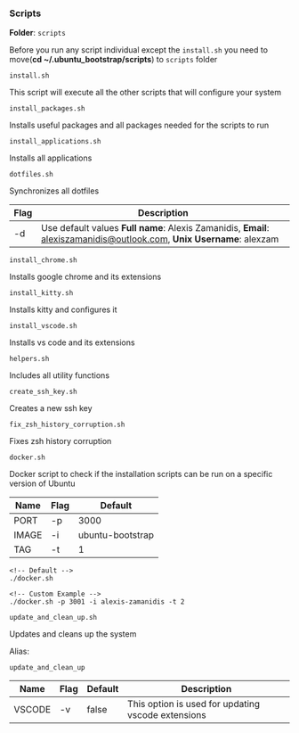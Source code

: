 ### Scripts

**Folder**: `scripts`

Before you run any script individual except the `install.sh` you need to move(**cd ~/.ubuntu_bootstrap/scripts**) to `scripts` folder

`install.sh`

This script will execute all the other scripts that will configure your system

`install_packages.sh`

Installs useful packages and all packages needed for the scripts to run

`install_applications.sh`

Installs all applications

`dotfiles.sh`

Synchronizes all dotfiles

| Flag | Description                                                                                                            |
| ---- | ---------------------------------------------------------------------------------------------------------------------- |
| \-d  | Use default values **Full name**: Alexis Zamanidis, **Email**: alexiszamanidis@outlook.com, **Unix Username**: alexzam |

`install_chrome.sh`

Installs google chrome and its extensions

`install_kitty.sh`

Installs kitty and configures it

`install_vscode.sh`

Installs vs code and its extensions

`helpers.sh`

Includes all utility functions

`create_ssh_key.sh`

Creates a new ssh key

`fix_zsh_history_corruption.sh`

Fixes zsh history corruption

`docker.sh`

Docker script to check if the installation scripts can be run on a specific version of Ubuntu

| Name  | Flag | Default          |
| ----- | ---- | ---------------- |
| PORT  | \-p  | 3000             |
| IMAGE | \-i  | ubuntu-bootstrap |
| TAG   | \-t  | 1                |

```
<!-- Default -->
./docker.sh

<!-- Custom Example -->
./docker.sh -p 3001 -i alexis-zamanidis -t 2
```

`update_and_clean_up.sh`

Updates and cleans up the system

Alias:

```
update_and_clean_up
```

| Name   | Flag | Default | Description                                        |
| ------ | ---- | ------- | -------------------------------------------------- |
| VSCODE | \-v  | false   | This option is used for updating vscode extensions |
